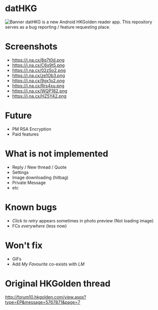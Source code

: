 # datHKG #
![Banner](https://i.na.cx/vN8MYN.png)
datHKG is a new Android HKGolden reader app. This repository serves as a bug reporting / feature requesting place.

# Screenshots ##
- https://i.na.cx/8q7t0d.png
- https://i.na.cx/C6x9t5.png 
- https://i.na.cx/02zSo2.png 
- https://i.na.cx/ze1Ob3.png 
- https://i.na.cx/9gx1o2.png 
- https://i.na.cx/Rrs4xu.png 
- https://i.na.cx/WQP182.png 
- https://i.na.cx/HZ5Y42.png

# Future ##
- PM RSA Encryption
- Paid features

# What is not implemented ##
- Reply / New thread / Quote
- Settings
- Image downloading (hitbag)
- Private Message
- etc 

# Known bugs ##
- *Click to retry* appears sometimes in photo preview (Not loading image)
- FCs *everywhere* (less now)

# Won't fix ##
- GIFs
- Add *My Favourite* co-exists with *LM*

# Original HKGolden thread ##
http://forum10.hkgolden.com/view.aspx?type=EP&message=5767871&page=7
